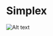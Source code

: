# Simplex
![Alt text](https://github.com/geek0x90/Simplex/blob/master/boundedminimum.jpg "Bounded Minimum")
